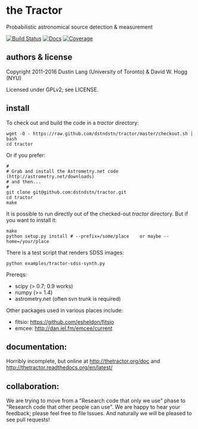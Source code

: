 # the Tractor

Probabilistic astronomical source detection & measurement

[![Build Status](https://travis-ci.org/dstndstn/tractor.svg?branch=master)](https://travis-ci.org/dstndstn/tractor)
[![Docs](https://readthedocs.org/projects/thetractor/badge/?version=latest)](http://thetractor.readthedocs.org/en/latest/)
[![Coverage](https://coveralls.io/repos/github/dstndstn/tractor/badge.svg?branch=master)](https://coveralls.io/github/dstndstn/tractor)

## authors & license

Copyright 2011-2016 Dustin Lang (University of Toronto) & David W. Hogg (NYU)

Licensed under GPLv2; see LICENSE.

## install

To check out and build the code in a *tractor* directory:

    wget -O - https://raw.github.com/dstndstn/tractor/master/checkout.sh | bash
    cd tractor

Or if you prefer:

    #
    # Grab and install the Astrometry.net code (http://astrometry.net/downloads)
    # and then...
    #
    git clone git@github.com:dstndstn/tractor.git
    cd tractor
    make

It is possible to run directly out of the checked-out *tractor*
directory.  But if you want to install it:

    make
    python setup.py install # --prefix=/some/place    or maybe --home=/your/place

There is a test script that renders SDSS images:

    python examples/tractor-sdss-synth.py


Prereqs:

* scipy (> 0.7; 0.9 works)
* numpy (>= 1.4)
* astrometry.net (often svn trunk is required)

Other packages used in various places include:

* fitsio: https://github.com/esheldon/fitsio
* emcee: http://dan.iel.fm/emcee/current

## documentation:

Horribly incomplete, but online at http://thetractor.org/doc and http://thetractor.readthedocs.org/en/latest/

## collaboration:

We are trying to move from a "Research code that only we use" phase to
"Research code that other people can use".  We are happy to hear your
feedback; please feel free to file Issues.  And naturally we will be
pleased to see pull requests!

